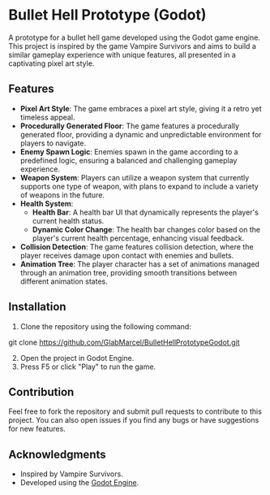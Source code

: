 # Bullet Hell Prototype (Godot)

A prototype for a bullet hell game developed using the Godot game engine. This project is inspired by the game Vampire Survivors and aims to build a similar gameplay experience with unique features, all presented in a captivating pixel art style.

## Features

- **Pixel Art Style**: The game embraces a pixel art style, giving it a retro yet timeless appeal.
- **Procedurally Generated Floor**: The game features a procedurally generated floor, providing a dynamic and unpredictable environment for players to navigate.
- **Enemy Spawn Logic**: Enemies spawn in the game according to a predefined logic, ensuring a balanced and challenging gameplay experience.
- **Weapon System**: Players can utilize a weapon system that currently supports one type of weapon, with plans to expand to include a variety of weapons in the future.
- **Health System**:
  - **Health Bar**: A health bar UI that dynamically represents the player's current health status.
  - **Dynamic Color Change**: The health bar changes color based on the player's current health percentage, enhancing visual feedback.
- **Collision Detection**: The game features collision detection, where the player receives damage upon contact with enemies and bullets.
- **Animation Tree**: The player character has a set of animations managed through an animation tree, providing smooth transitions between different animation states.

## Installation

1. Clone the repository using the following command:
	
git clone https://github.com/GlabMarcel/BulletHellPrototypeGodot.git
	
2. Open the project in Godot Engine.
3. Press F5 or click "Play" to run the game.

## Contribution

Feel free to fork the repository and submit pull requests to contribute to this project. You can also open issues if you find any bugs or have suggestions for new features.


## Acknowledgments

- Inspired by Vampire Survivors.
- Developed using the [Godot Engine](https://godotengine.org/).
